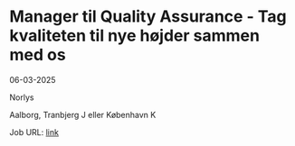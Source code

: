 # Manager til Quality Assurance - Tag kvaliteten til nye højder sammen med os
06-03-2025

Norlys

Aalborg, Tranbjerg J eller København K

Job URL: [link](https://www.job-karriere.dk/Norlys/job/Tranbjerg-Manager-til-Quality-Assurance-Tag-kvaliteten-til-nye-h%C3%B8jder-sammen-med-os-8310/1178465201/)


